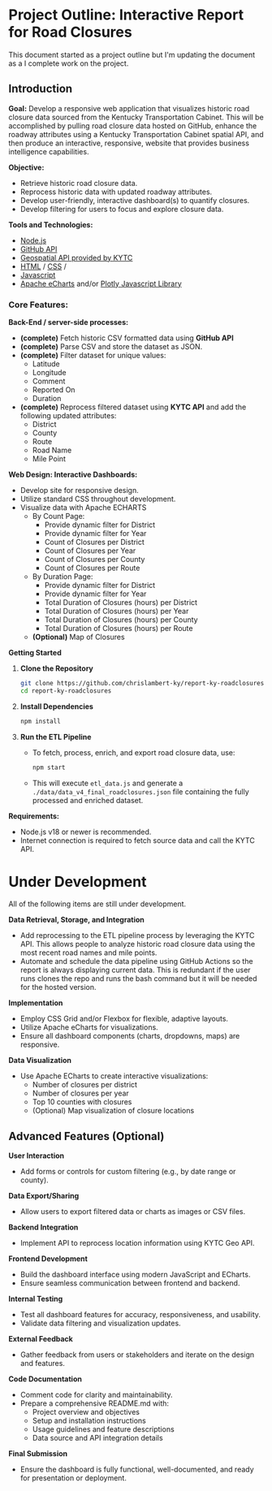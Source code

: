 # Project Outline: Interactive Report for Road Closures
This document started as a project outline but I'm updating the document as a I complete work on the project.

## Introduction

**Goal:**  Develop a responsive web application that visualizes historic road closure data sourced from the Kentucky Transportation Cabinet.  This will be accomplished by pulling road closure data hosted on GitHub, enhance the roadway attributes using a Kentucky Transportation Cabinet spatial API, and then produce an interactive, responsive, website that provides business intelligence capabilities.

**Objective:**
  - Retrieve historic road closure data. 
  - Reprocess historic data with updated roadway attributes.
  - Develop user-friendly, interactive dashboard(s) to quantify closures.
  - Develop filtering for users to focus and explore closure data.

**Tools and Technologies:** 
- [Node.js](https://nodejs.org/en)
- [GitHub API](https://docs.github.com/en/rest/using-the-rest-api)
- [Geospatial API provided by KYTC](https://kytc-api-v100-lts-qrntk7e3ra-uc.a.run.app/docs)
- [HTML](https://developer.mozilla.org/en-US/docs/Web/HTML) / [CSS](https://developer.mozilla.org/en-US/docs/Web/CSS) / 
- [Javascript](https://developer.mozilla.org/en-US/docs/Web/JavaScript)
- [Apache eCharts](https://echarts.apache.org/en/index.html) and/or [Plotly Javascript Library](https://plotly.com/javascript/)

### Core Features:

   **Back-End / server-side processes:**
   - **(complete)** Fetch historic CSV formatted data using **GitHub API**
   - **(complete)** Parse CSV and store the dataset as JSON.
   - **(complete)** Filter dataset for unique values:
      - Latitude
      - Longitude
      - Comment
      - Reported On
      - Duration
   - **(complete)** Reprocess filtered dataset using **KYTC API** and add the following updated attributes:
      - District
      - County
      - Route
      - Road Name
      - Mile Point

   **Web Design: Interactive Dashboards:**
   - Develop site for responsive design.
   - Utilize standard CSS throughout development.
   - Visualize data with Apache ECHARTS
      - By Count Page:
         - Provide dynamic filter for District
         - Provide dynamic filter for Year
         - Count of Closures per District
         - Count of Closures per Year
         - Count of Closures per County
         - Count of Closures per Route
      - By Duration Page:
         - Provide dynamic filter for District
         - Provide dynamic filter for Year
         - Total Duration of Closures (hours) per District
         - Total Duration of Closures (hours) per Year
         - Total Duration of Closures (hours) per County
         - Total Duration of Closures (hours) per Route
      - **(Optional)** Map of Closures

**Getting Started**

1. **Clone the Repository**
   ```bash
   git clone https://github.com/chrislambert-ky/report-ky-roadclosures.git
   cd report-ky-roadclosures
   ```

2. **Install Dependencies**
   ```bash
   npm install
   ```

3. **Run the ETL Pipeline**
   - To fetch, process, enrich, and export road closure data, use:
     ```bash
     npm start
     ```
   - This will execute `etl_data.js` and generate a `./data/data_v4_final_roadclosures.json` file containing the fully processed and enriched dataset.

**Requirements:**
- Node.js v18 or newer is recommended.
- Internet connection is required to fetch source data and call the KYTC API.

# Under Development
All of the following items are still under development.

**Data Retrieval, Storage, and Integration**
   - Add reprocessing to the ETL pipeline process by leveraging the KYTC API.  This allows people to analyze historic road closure data using the most recent road names and mile points.
   - Automate and schedule the data pipeline using GitHub Actions so the report is always displaying current data.  This is redundant if the user runs clones the repo and runs the bash command but it will be needed for the hosted version.

**Implementation**
   - Employ CSS Grid and/or Flexbox for flexible, adaptive layouts.
   - Utilize Apache eCharts for visualizations.
   - Ensure all dashboard components (charts, dropdowns, maps) are responsive.

**Data Visualization**
   - Use Apache ECharts to create interactive visualizations:
     - Number of closures per district
     - Number of closures per year
     - Top 10 counties with closures
     - (Optional) Map visualization of closure locations

## Advanced Features (Optional)

**User Interaction**
   - Add forms or controls for custom filtering (e.g., by date range or county).

**Data Export/Sharing**
   - Allow users to export filtered data or charts as images or CSV files.

**Backend Integration**
   - Implement API to reprocess location information using KYTC Geo API.

**Frontend Development**
   - Build the dashboard interface using modern JavaScript and ECharts.
   - Ensure seamless communication between frontend and backend.

**Internal Testing**
   - Test all dashboard features for accuracy, responsiveness, and usability.
   - Validate data filtering and visualization updates.

**External Feedback**
   - Gather feedback from users or stakeholders and iterate on the design and features.

**Code Documentation**
   - Comment code for clarity and maintainability.
   - Prepare a comprehensive README.md with:
     - Project overview and objectives
     - Setup and installation instructions
     - Usage guidelines and feature descriptions
     - Data source and API integration details

**Final Submission**
   - Ensure the dashboard is fully functional, well-documented, and ready for presentation or deployment.
